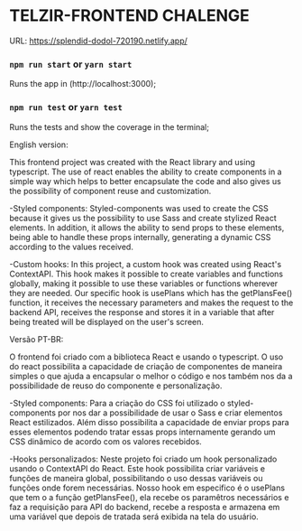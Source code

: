 # TELZIR-FRONTEND CHALENGE

URL: https://splendid-dodol-720190.netlify.app/

### `npm run start` or `yarn start`

Runs the app in (http://localhost:3000);


### `npm run test` or `yarn test`

Runs the tests and show the coverage in the terminal;


English version:

This frontend project was created with the React library and using typescript.
The use of react enables the ability to create components in a simple way which helps to better encapsulate the code and also gives us the possibility of component reuse and customization.

-Styled components:
Styled-components was used to create the CSS because it gives us the possibility to use Sass and create stylized React elements. In addition, it allows the ability to send props to these elements, being able to handle these props internally, generating a dynamic CSS according to the values ​​received.

-Custom hooks:
In this project, a custom hook was created using React's ContextAPI. This hook makes it possible to create variables and functions globally, making it possible to use these variables or functions wherever they are needed.
Our specific hook is usePlans which has the getPlansFee() function, it receives the necessary parameters and makes the request to the backend API, receives the response and stores it in a variable that after being treated will be displayed on the user's screen.


Versão PT-BR:

O frontend foi criado com a biblioteca React e usando o typescript.
O uso do react possibilita a capacidade de criação de componentes de maneira simples o que ajuda a encapsular o melhor o código e nos também nos da a possibilidade de reuso do componente e personalização.

-Styled components:
Para a criação do CSS foi utilizado o styled-components por nos dar a possibilidade de usar o Sass e criar elementos React estilizados. Além disso possibilita a capacidade de enviar props para esses elementos podendo tratar essas props internamente gerando um CSS dinâmico de acordo com os valores recebidos.

-Hooks personalizados:
Neste projeto foi criado um hook personalizado usando o ContextAPI do React. Este hook possibilita criar variáveis e funções de maneira global, possibilitando o uso dessas variáveis ou funções onde forem necessárias.
Nosso hook em especifico é o usePlans que tem o a função getPlansFee(), ela recebe os paramêtros necessários e faz a requisição para API do backend, recebe a resposta e armazena em uma variável que depois de tratada será exibida na tela do usuário.